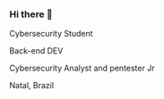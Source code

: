 ### Hi there 👋

Cybersecurity Student


Back-end DEV


Cybersecurity Analyst and pentester Jr


Natal, Brazil
